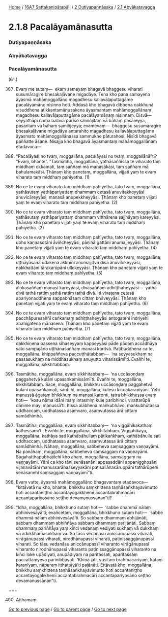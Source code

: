 
[Home](/) / [16A7 Sattakanipātapāḷi](/tipitaka/16A7.md) / [2 Dutiyapaṇṇāsaka](/tipitaka/16A7/2.md) / [2.1 Abyākatavagga](/tipitaka/16A7/2/2.1.md)

# 2.1.8 Pacalāyamānasutta

### Dutiyapaṇṇāsaka

### Abyākatavagga

### Pacalāyamānasutta

(61.)

387. Evaṃ me sutaṃ—  ekaṃ samayaṃ bhagavā bhaggesu viharati susumāragire bhesakaḷāvane migadāye. Tena kho pana samayena āyasmā mahāmoggallāno magadhesu kallavāḷaputtagāme pacalāyamāno nisinno hoti. Addasā kho bhagavā dibbena cakkhunā visuddhena atikkantamānusakena āyasmantaṃ mahāmoggallānaṃ magadhesu kallavāḷaputtagāme pacalāyamānaṃ nisinnaṃ. Disvā—  seyyathāpi nāma balavā puriso samiñjitaṃ vā bāhaṃ pasāreyya, pasāritaṃ vā bāhaṃ samiñjeyya; evamevaṃ—  bhaggesu susumāragire bhesakaḷāvane migadāye antarahito magadhesu kallavāḷaputtagāme āyasmato mahāmoggallānassa sammukhe pāturahosi. Nisīdi bhagavā paññatte āsane. Nisajja kho bhagavā āyasmantaṃ mahāmoggallānaṃ etadavoca—

388. “Pacalāyasi no tvaṃ, moggallāna, pacalāyasi no tvaṃ, moggallānā”ti? “Evaṃ, bhante”. “Tasmātiha, moggallāna, yathāsaññissa te viharato taṃ middhaṃ okkamati, taṃ saññaṃ mā manasākāsi, taṃ saññaṃ mā bahulamakāsi. Ṭhānaṃ kho panetaṃ, moggallāna, vijjati yaṃ te evaṃ viharato taṃ middhaṃ pahīyetha. (1)

389. No ce te evaṃ viharato taṃ middhaṃ pahīyetha, tato tvaṃ, moggallāna, yathāsutaṃ yathāpariyattaṃ dhammaṃ cetasā anuvitakkeyyāsi anuvicāreyyāsi, manasā anupekkheyyāsi. Ṭhānaṃ kho panetaṃ vijjati yaṃ te evaṃ viharato taṃ middhaṃ pahīyetha. (2)

390. No ce te evaṃ viharato taṃ middhaṃ pahīyetha, tato tvaṃ, moggallāna, yathāsutaṃ yathāpariyattaṃ dhammaṃ vitthārena sajjhāyaṃ kareyyāsi. Ṭhānaṃ kho panetaṃ vijjati yaṃ te evaṃ viharato taṃ middhaṃ pahīyetha. (3)

391. No ce te evaṃ viharato taṃ middhaṃ pahīyetha, tato tvaṃ, moggallāna, ubho kaṇṇasotāni āviñcheyyāsi, pāṇinā gattāni anumajjeyyāsi. Ṭhānaṃ kho panetaṃ vijjati yaṃ te evaṃ viharato taṃ middhaṃ pahīyetha. (4)

392. No ce te evaṃ viharato taṃ middhaṃ pahīyetha, tato tvaṃ, moggallāna, uṭṭhāyāsanā udakena akkhīni anumajjitvā disā anuvilokeyyāsi, nakkhattāni tārakarūpāni ullokeyyāsi. Ṭhānaṃ kho panetaṃ vijjati yaṃ te evaṃ viharato taṃ middhaṃ pahīyetha. (5)

393. No ce te evaṃ viharato taṃ middhaṃ pahīyetha, tato tvaṃ, moggallāna, ālokasaññaṃ manasi kareyyāsi, divāsaññaṃ adhiṭṭhaheyyāsi—  yathā divā tathā rattiṃ yathā rattiṃ tathā divā. Iti vivaṭena cetasā apariyonaddhena sappabhāsaṃ cittaṃ bhāveyyāsi. Ṭhānaṃ kho panetaṃ vijjati yaṃ te evaṃ viharato taṃ middhaṃ pahīyetha. (6)

394. No ce te evaṃ viharato taṃ middhaṃ pahīyetha, tato tvaṃ, moggallāna, pacchāpuresaññī caṅkamaṃ adhiṭṭhaheyyāsi antogatehi indriyehi abahigatena mānasena. Ṭhānaṃ kho panetaṃ vijjati yaṃ te evaṃ viharato taṃ middhaṃ pahīyetha. (7)

395. No ce te evaṃ viharato taṃ middhaṃ pahīyetha, tato tvaṃ, moggallāna, dakkhiṇena passena sīhaseyyaṃ kappeyyāsi pāde pādaṃ accādhāya sato sampajāno uṭṭhānasaññaṃ manasi karitvā. Paṭibuddhena ca te, moggallāna, khippaññeva paccuṭṭhātabbaṃ—  ‘na seyyasukhaṃ na passasukhaṃ na middhasukhaṃ anuyutto viharissāmī’ti. Evañhi te, moggallāna, sikkhitabbaṃ.

396. Tasmātiha, moggallāna, evaṃ sikkhitabbaṃ—  ‘na uccāsoṇḍaṃ paggahetvā kulāni upasaṅkamissāmī’ti. Evañhi te, moggallāna, sikkhitabbaṃ. Sace, moggallāna, bhikkhu uccāsoṇḍaṃ paggahetvā kulāni upasaṅkamati, santi hi, moggallāna, kulesu kiccakaraṇīyāni. Yehi manussā āgataṃ bhikkhuṃ na manasi karonti, tatra bhikkhussa evaṃ hoti—  ‘kosu nāma idāni maṃ imasmiṃ kule paribhindi, virattarūpā dānime mayi manussā’ti. Itissa alābhena maṅkubhāvo, maṅkubhūtassa uddhaccaṃ, uddhatassa asaṃvaro, asaṃvutassa ārā cittaṃ samādhimhā.

397. Tasmātiha, moggallāna, evaṃ sikkhitabbaṃ—  ‘na viggāhikakathaṃ kathessāmī’ti. Evañhi te, moggallāna, sikkhitabbaṃ. Viggāhikāya, moggallāna, kathāya sati kathābāhullaṃ pāṭikaṅkhaṃ, kathābāhulle sati uddhaccaṃ, uddhatassa asaṃvaro, asaṃvutassa ārā cittaṃ samādhimhā. Nāhaṃ, moggallāna, sabbeheva saṃsaggaṃ vaṇṇayāmi. Na panāhaṃ, moggallāna, sabbeheva saṃsaggaṃ na vaṇṇayāmi. Sagahaṭṭhapabbajitehi kho ahaṃ, moggallāna, saṃsaggaṃ na vaṇṇayāmi. Yāni ca kho tāni senāsanāni appasaddāni appanigghosāni vijanavātāni manussarāhasseyyakāni paṭisallānasāruppāni tathārūpehi senāsanehi saṃsaggaṃ vaṇṇayāmī”ti.

398. Evaṃ vutte, āyasmā mahāmoggallāno bhagavantaṃ etadavoca—  “kittāvatā nu kho, bhante, bhikkhu saṃkhittena taṇhāsaṅkhayavimutto hoti accantaniṭṭho accantayogakkhemī accantabrahmacārī accantapariyosāno seṭṭho devamanussānan”ti?

399. “Idha, moggallāna, bhikkhuno sutaṃ hoti—  ‘sabbe dhammā nālaṃ abhinivesāyā’ti; evañcetaṃ, moggallāna, bhikkhuno sutaṃ hoti—  ‘sabbe dhammā nālaṃ abhinivesāyā’ti. So sabbaṃ dhammaṃ abhijānāti, sabbaṃ dhammaṃ abhiññāya sabbaṃ dhammaṃ parijānāti. Sabbaṃ dhammaṃ pariññāya yaṃ kiñci vedanaṃ vediyati sukhaṃ vā dukkhaṃ vā adukkhamasukhaṃ vā. So tāsu vedanāsu aniccānupassī viharati, virāgānupassī viharati, nirodhānupassī viharati, paṭinissaggānupassī viharati. So tāsu vedanāsu aniccānupassī viharanto virāgānupassī viharanto nirodhānupassī viharanto paṭinissaggānupassī viharanto na kiñci loke upādiyati, anupādiyaṃ na paritassati, aparitassaṃ paccattaṃyeva parinibbāyati. ‘Khīṇā jāti, vusitaṃ brahmacariyaṃ, kataṃ karaṇīyaṃ, nāparaṃ itthattāyā’ti pajānāti. Ettāvatā kho, moggallāna, bhikkhu saṃkhittena taṇhāsaṅkhayavimutto hoti accantaniṭṭho accantayogakkhemī accantabrahmacārī accantapariyosāno seṭṭho devamanussānan”ti.

===

400. Aṭṭhamaṃ.



[Go to previous page](/tipitaka/16A7/2/2.1/2.1.7.md) / [Go to parent page](/tipitaka/16A7/2/2.1.md) / [Go to next page](/tipitaka/16A7/2/2.1/2.1.9.md)


